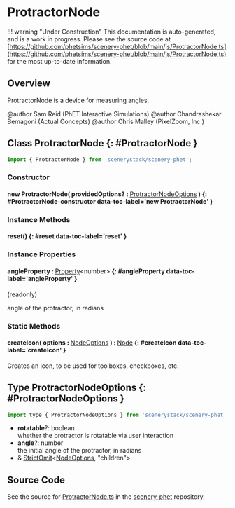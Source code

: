 # ProtractorNode

!!! warning "Under Construction"
    This documentation is auto-generated, and is a work in progress. Please see the source code at
    [https://github.com/phetsims/scenery-phet/blob/main/js/ProtractorNode.ts](https://github.com/phetsims/scenery-phet/blob/main/js/ProtractorNode.ts) for the most up-to-date information.

## Overview

ProtractorNode is a device for measuring angles.

@author Sam Reid (PhET Interactive Simulations)
@author Chandrashekar Bemagoni (Actual Concepts)
@author Chris Malley (PixelZoom, Inc.)

## Class ProtractorNode {: #ProtractorNode }


```js
import { ProtractorNode } from 'scenerystack/scenery-phet';
```
### Constructor

#### new ProtractorNode( providedOptions? : <span style="font-weight: 400;">[ProtractorNodeOptions](../scenery-phet/ProtractorNode.md#ProtractorNodeOptions)</span> ) {: #ProtractorNode-constructor data-toc-label='new ProtractorNode' }

### Instance Methods

#### reset() {: #reset data-toc-label='reset' }

### Instance Properties

#### angleProperty : <span style="font-weight: 400;">[Property](../axon/Property.md)&lt;<span style="color: hsla(calc(var(--md-hue) + 180deg),80%,40%,1);">number</span>&gt;</span> {: #angleProperty data-toc-label='angleProperty' }

(readonly)

angle of the protractor, in radians

### Static Methods

#### createIcon( options : <span style="font-weight: 400;">[NodeOptions](../scenery/Node.md#NodeOptions)</span> ) : <span style="font-weight: 400;">[Node](../scenery/Node.md)</span> {: #createIcon data-toc-label='createIcon' }

Creates an icon, to be used for toolboxes, checkboxes, etc.



## Type ProtractorNodeOptions {: #ProtractorNodeOptions }


```js
import type { ProtractorNodeOptions } from 'scenerystack/scenery-phet';
```


- **rotatable**?: <span style="color: hsla(calc(var(--md-hue) + 180deg),80%,40%,1);">boolean</span>
<br>  whether the protractor is rotatable via user interaction
- **angle**?: <span style="color: hsla(calc(var(--md-hue) + 180deg),80%,40%,1);">number</span>
<br>  the initial angle of the protractor, in radians
- &amp; [StrictOmit](../phet-core/StrictOmit.md)&lt;[NodeOptions](../scenery/Node.md#NodeOptions), "children"&gt;




## Source Code

See the source for [ProtractorNode.ts](https://github.com/phetsims/scenery-phet/blob/main/js/ProtractorNode.ts) in the [scenery-phet](https://github.com/phetsims/scenery-phet) repository.
